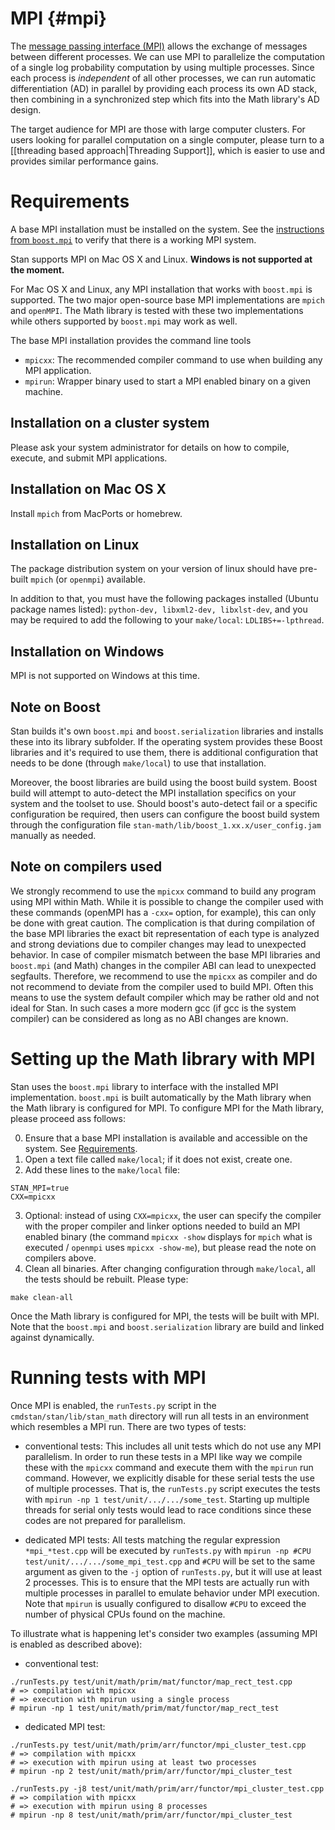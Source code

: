 # MPI {#mpi}

The [message passing interface (MPI)](https://en.wikipedia.org/wiki/Message_Passing_Interface) allows the exchange of messages between different processes. We can use MPI to parallelize the computation of a single log probability computation by using multiple processes. Since each process is *independent* of all other processes, we can run automatic differentiation (AD) in parallel by providing each process its own AD stack, then combining in a synchronized step which fits into the Math library's AD design.

The target audience for MPI are those with large computer clusters. For users looking for parallel computation on a single computer, please turn to a [[threading based approach|Threading Support]], which is easier to use and provides similar performance gains.

# Requirements

A base MPI installation must be installed on the system. See the [instructions from `boost.mpi`](http://www.boost.org/doc/libs/1_66_0/doc/html/mpi/getting_started.html#mpi.mpi_impl) to verify that there is a working MPI system.

Stan supports MPI on Mac OS X and Linux. **Windows is not supported at the moment.**

For Mac OS X and Linux, any MPI installation that works with `boost.mpi` is supported. The two major open-source base MPI implementations are `mpich` and `openMPI`. The Math library is tested with these two implementations while others supported by `boost.mpi` may work as well.

The base MPI installation provides the command line tools
+ `mpicxx`: The recommended  compiler command to use when building any MPI application.
+ `mpirun`: Wrapper binary used to start a MPI enabled binary on a given machine.

## Installation on a cluster system

Please ask your system administrator for details on how to compile, execute, and submit MPI applications.

## Installation on Mac OS X

Install `mpich` from MacPorts or homebrew.

## Installation on Linux

The package distribution system on your version of linux should have pre-built `mpich` (or `openmpi`) available.

In addition to that, you must have the following packages installed (Ubuntu package names listed): `python-dev, libxml2-dev, libxlst-dev`, and you may be required to add the following to your `make/local`: `LDLIBS+=-lpthread`.

## Installation on Windows

MPI is not supported on Windows at this time.

## Note on Boost

Stan builds it's own `boost.mpi` and `boost.serialization` libraries and installs these into its library subfolder. If the operating system provides these Boost libraries and it's required to use them, there is additional configuration that needs to be done (through `make/local`) to use that installation.

Moreover, the boost libraries are build using the boost build system. Boost build will attempt to auto-detect the MPI installation specifics on your system and the toolset to use. Should boost's auto-detect fail or a specific configuration be required, then users can configure the boost build system through the configuration file `stan-math/lib/boost_1.xx.x/user_config.jam` manually as needed.

## Note on compilers used

We strongly recommend to use the `mpicxx` command to build any program using MPI within Math. While it is possible to change the compiler used with these commands (openMPI has a `-cxx=` option, for example), this can only be done with great caution. The complication is that during compilation of the base MPI libraries the exact bit representation of each type is analyzed and strong deviations due to compiler changes may lead to unexpected behavior. In case of compiler mismatch between the base MPI libraries and `boost.mpi` (and Math) changes in the compiler ABI can lead to unexpected segfaults. Therefore, we recommend to use the `mpicxx` as compiler and do not recommend to deviate from the compiler used to build MPI. Often this means to use the system default compiler which may be rather old and not ideal for Stan. In such cases a more modern gcc (if gcc is the system compiler) can be considered as long as no ABI changes are known.

# Setting up the Math library with MPI

Stan uses the `boost.mpi` library to interface with the installed MPI implementation. `boost.mpi` is built automatically by the Math library when the Math library is configured for MPI. To configure MPI for the Math library, please proceed ass follows:

0. Ensure that a base MPI installation is available and accessible on the system. See [Requirements](#requirements).
1. Open a text file called `make/local`; if it does not exist, create one.
2. Add these lines to the `make/local` file:
```
STAN_MPI=true
CXX=mpicxx
```
3. Optional: instead of using `CXX=mpicxx`, the user can specify the compiler with the proper compiler and linker options needed to build an MPI enabled binary (the command `mpicxx -show` displays for `mpich` what is executed / `openmpi` uses `mpicxx -show-me`), but please read the note on compilers above.
4. Clean all binaries. After changing configuration through `make/local`, all the tests should be rebuilt. Please type:
```
make clean-all
```

Once the Math library is configured for MPI, the tests will be built with MPI. Note that the `boost.mpi` and `boost.serialization` library are build and linked against dynamically.

# Running tests with MPI

Once MPI is enabled, the `runTests.py` script in the `cmdstan/stan/lib/stan_math` directory will run all tests in an environment which resembles a MPI run. There are two types of tests:

- conventional tests: This includes all unit tests which do not use any MPI parallelism. In order to run these tests in a MPI like way we compile these with the `mpicxx` command and execute them with the `mpirun` run command. However, we explicitly disable for these serial tests the use of multiple processes. That is, the `runTests.py` script executes the tests with `mpirun -np 1 test/unit/.../.../some_test`. Starting up multiple threads for serial only tests would lead to race conditions since these codes are not prepared for parallelism.

- dedicated MPI tests: All tests matching the regular expression `*mpi_*test.cpp` will be executed by `runTests.py` with `mpirun -np #CPU test/unit/.../.../some_mpi_test.cpp` and `#CPU` will be set to the same argument as given to the `-j` option of `runTests.py`, but it will use at least 2 processes. This is to ensure that the MPI tests are actually run with multiple processes in parallel to emulate behavior under MPI execution. Note that `mpirun` is usually configured to disallow `#CPU` to exceed the number of physical CPUs found on the machine.

To illustrate what is happening let's consider two examples (assuming MPI is enabled as described above):

- conventional test:
```
./runTests.py test/unit/math/prim/mat/functor/map_rect_test.cpp
# => compilation with mpicxx
# => execution with mpirun using a single process
# mpirun -np 1 test/unit/math/prim/mat/functor/map_rect_test
```

- dedicated MPI test:
```
./runTests.py test/unit/math/prim/arr/functor/mpi_cluster_test.cpp
# => compilation with mpicxx
# => execution with mpirun using at least two processes
# mpirun -np 2 test/unit/math/prim/arr/functor/mpi_cluster_test

./runTests.py -j8 test/unit/math/prim/arr/functor/mpi_cluster_test.cpp
# => compilation with mpicxx
# => execution with mpirun using 8 processes
# mpirun -np 8 test/unit/math/prim/arr/functor/mpi_cluster_test
```
